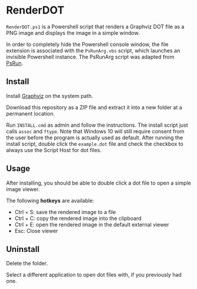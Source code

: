# RenderDOT

`RenderDOT.ps1` is a Powershell script that renders a Graphviz DOT file as a PNG image and displays the image in a simple window.

In order to completely hide the Powershell console window, the file extension is associated with the `PsRunArg.vbs` script, which launches an invisible Powershell instance. The PsRunArg script was adapted from [PsRun](https://github.com/gbuktenica/PsRun).

## Install

Install [Graphviz](https://graphviz.org/) on the system path.

Download this repository as a ZIP file and extract it into a new folder at a permanent location.

Run `INSTALL.cmd` as admin and follow the instructions. The install script just calls `assoc` and `ftype`. Note that Windows 10 will still require consent from the user before the program is actually used as default. After running the install script, double click the `example.dot` file and check the checkbox to always use the Script Host for dot files.

## Usage

After installing, you should be able to double click a dot file to open a simple image viewer.

The following **hotkeys** are available:

- Ctrl + S: save the rendered image to a file
- Ctrl + C: copy the rendered image into the clipboard
- Ctrl + E: open the rendered image in the default external viewer
- Esc: Close viewer

## Uninstall

Delete the folder.

Select a different application to open dot files with, if you previously had one.